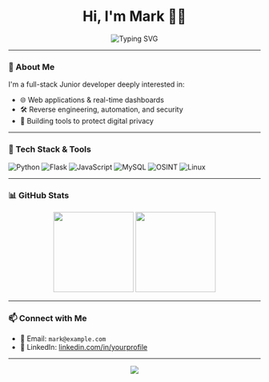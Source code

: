 <h1 align="center">Hi, I'm Mark 👨‍💻</h1>
<p align="center">
  <img src="https://readme-typing-svg.herokuapp.com?font=Fira+Code&weight=700&size=22&pause=1000&color=0AFFEF&vCenter=true&center=true&width=500&lines=Software+Engineer+%7C+Reverse+Engineer;Full-Stack+Web+Developer+%7C+Python+%26+JS;Building+cool+stuff+that+matters." alt="Typing SVG">
</p>

---

### 🧠 About Me
I'm a full-stack Junior developer deeply interested in:
- 🌐 Web applications & real-time dashboards  
- 🛠️ Reverse engineering, automation, and security  
- 🧬 Building tools to protect digital privacy

---

### 🚀 Tech Stack & Tools
![Python](https://img.shields.io/badge/-Python-333?style=for-the-badge&logo=python)
![Flask](https://img.shields.io/badge/-Flask-333?style=for-the-badge&logo=flask)
![JavaScript](https://img.shields.io/badge/-JavaScript-333?style=for-the-badge&logo=javascript)
![MySQL](https://img.shields.io/badge/-MySQL-333?style=for-the-badge&logo=mysql)
![OSINT](https://img.shields.io/badge/-OSINT-333?style=for-the-badge&logo=virustotal)
![Linux](https://img.shields.io/badge/-Linux-333?style=for-the-badge&logo=linux)

---

### 📊 GitHub Stats

<p align="center">
  <img src="https://github-readme-stats.vercel.app/api?username=MarkThe&show_icons=true&theme=tokyonight&hide=issues&count_private=true" height="160" />
  <img src="https://github-readme-stats.vercel.app/api/top-langs/?username=MarkThe&layout=compact&theme=tokyonight" height="160" />
</p>

---

### 📫 Connect with Me

- 📧 Email: `mark@example.com`
- 💼 LinkedIn: [linkedin.com/in/yourprofile]([https://linkedin.com/in/yourprofile](https://www.linkedin.com/in/marko-nazeeh-0b3336260/))

---

<p align="center">
  <img src="https://img.shields.io/badge/Made%20with-DevMarko-0affef?style=for-the-badge">
</p>
